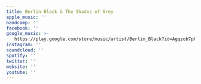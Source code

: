 ```yaml
---
title: Berlin Black & The Shades of Grey
apple_music: ''
bandcamp: ''
facebook: ''
google_music: >-
   https://play.google.com/store/music/artist/Berlin_Black?id=Agqzob7p6t7hjdaejzya2ir56pm
instagram: ''
soundcloud: ''
spotify: ''
twitter: ''
website: ''
youtube: ''
---
```

